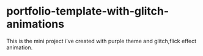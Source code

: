 # portfolio-template-with-glitch-animations

This is the mini project i've created with purple theme and glitch,flick effect animation.
